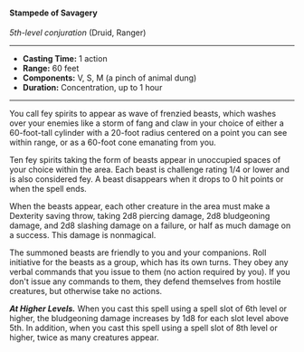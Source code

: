 #### Stampede of Savagery
*5th-level conjuration* (Druid, Ranger)
___
- **Casting Time:** 1 action 
- **Range:** 60 feet 
- **Components:** V, S, M (a pinch of animal dung) 
- **Duration:** Concentration, up to 1 hour 
---
You call fey spirits to appear as wave of frenzied beasts, which washes over your enemies like a storm of fang and claw in your choice of either a 60-foot-tall cylinder with a 20-foot radius centered on a point you can see within range, or as a 60-foot cone emanating from you. 

Ten fey spirits taking the form of beasts appear in un­occupied spaces of your choice within the area. Each beast is challenge rating 1/4 or lower and is also con­sidered fey. A beast disappears when it drops to 0 hit points or when the spell ends. 

When the beasts appear, each other creature in the area must make a Dexterity saving throw, taking 2d8 piercing damage, 2d8 bludgeoning damage, and 2d8 slashing damage on a failure, or half as much damage on a success. This damage is nonmagical.

The summoned beasts are friendly to you and your companions. Roll initiative for the beasts as a group, which has its own turns. They obey any verbal comm­ands that you issue to them (no action required by you). If you don't issue any commands to them, they defend themselves from hostile creatures, but otherwise take no actions.

***At Higher Levels.*** When you cast this spell using a spell slot of 6th level or higher, the bludgeoning damage increases by 1d8 for each slot level above 5th. In addition, when you cast this spell using a spell slot of 8th level or higher, twice as many creatures appear. 
